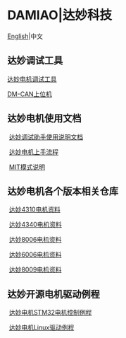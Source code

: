 # DAMIAO|达妙科技

[English](https://github.com/dmBots/DAMIAO-Motor/blob/main/README_EN.md)|中文

## 达妙调试工具

[达妙电机调试工具](https://github.com/dmBots/DAMIAO-Motor/blob/main/DM_Tool/DM-TOOL-V1.6.6.2-240323.exe)

[DM-CAN上位机](https://github.com/dmBots/DAMIAO-Motor/blob/main/DM_Tool/DM-AcTools_V2.0.0.3.exe)

## 达妙电机使用文档

​	[达妙调试助手使用说明文档](https://github.com/dmBots/DAMIAO-Motor/blob/main/Document/调试助手使用说明书（达妙驱动控制协议）V1.4.pdf)

​	[达妙电机上手流程](https://github.com/dmBots/DAMIAO-Motor/blob/main/Document/电机上手流程.pdf)

​	[MIT模式说明](https://github.com/dmBots/DAMIAO-Motor/blob/main/Document/MIT模式说明.pdf)

## 达妙电机各个版本相关仓库

​	[达妙4310电机资料](https://github.com/dmBots/DM-J4310-2EC)

​	[达妙4340电机资料](https://github.com/dmBots/DM-J4340-2EC)	

​	[达妙8006电机资料](https://github.com/dmBots/DM-8006-2EC)

​	[达妙6006电机资料](https://github.com/dmBots/DM-J6006-2EC)

​	[达妙8009电机资料](https://github.com/dmBots/DM-J8009-2EC)



## 达妙开源电机驱动例程

​	[达妙电机STM32电机控制例程](https://github.com/dmBots/DM_Stm32_Example)

​	[达妙电机Linux驱动例程](https://github.com/dmBots/DM_Linux_Drive)

